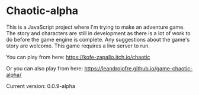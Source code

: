 # Chaotic-alpha

This is a JavaScript project where I'm trying to make an adventure game. The story and characters are still in development as there is a lot of work to do before the game engine is complete.  Any suggestions about the game's story are welcome.
This game requires a live server to run.

You can play from here:
https://kofe-zapallo.itch.io/chaotic

Or you can also play from here:
https://leandrojofre.github.io/game-chaotic-alpha/

Current version: 0.0.9-alpha
